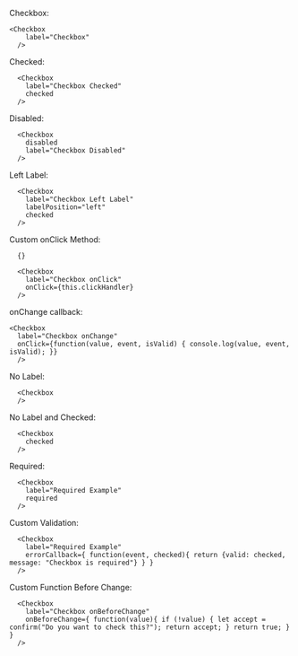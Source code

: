 Checkbox:

    <Checkbox
	    label="Checkbox"
	  />

Checked:	  

      <Checkbox
        label="Checkbox Checked"
        checked
      />

Disabled:

      <Checkbox
        disabled
        label="Checkbox Disabled"
      />

Left Label:

      <Checkbox
        label="Checkbox Left Label"
        labelPosition="left"
        checked
      />

Custom onClick Method:

      {}

      <Checkbox
        label="Checkbox onClick"
        onClick={this.clickHandler}
      />

onChange callback:

    <Checkbox
      label="Checkbox onChange"
      onClick={function(value, event, isValid) { console.log(value, event, isValid); }}
      />

No Label:

      <Checkbox
      />

No Label and Checked:

      <Checkbox
        checked
      />

Required:

	  <Checkbox
	  	label="Required Example"
	  	required
	  />

Custom Validation:

	  <Checkbox
	  	label="Required Example"
	  	errorCallback={ function(event, checked){ return {valid: checked, message: "Checkbox is required"} } }
	  />

Custom Function Before Change:

      <Checkbox
      	label="Checkbox onBeforeChange"
      	onBeforeChange={ function(value){ if (!value) { let accept = confirm("Do you want to check this?"); return accept; } return true; } }
      />
